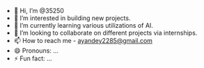 - 👋 Hi, I’m @35250
- 👀 I’m interested in building new projects. 
- 🌱 I’m currently learning various utilizations of AI. 
- 🧐 I’m looking to collaborate on different projects via internships. 
- 📫 How to reach me -                            ayandey2285@gmail.com
- 😄 Pronouns: ...
- ⚡ Fun fact: ...

<!---
35250/35250 is a ✨ special ✨ repository because its `README.md` (this file) appears on your GitHub profile.
You can click the Preview link to take a look at your changes.
--->
